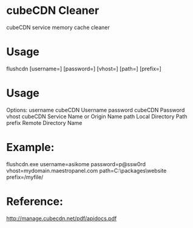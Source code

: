 cubeCDN Cleaner
============

cubeCDN service memory cache cleaner

Usage
============
  flushcdn [username=] [password=] [vhost=] [path=] [prefix=]
  
Usage
============
  Options:
            username  cubeCDN Username
            password  cubeCDN Password
            vhost     cubeCDN Service Name or Origin Name
            path      Local Directory Path
            prefix    Remote Directory Name
            
Example:
============
flushcdn.exe username=asikome password=p@ssw0rd vhost=mydomain.maestropanel.com path=C:\\packages\\website prefix=/myfile/

Reference:
============
http://manage.cubecdn.net/pdf/apidocs.pdf
